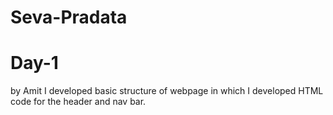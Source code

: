 # Seva-Pradata
# Day-1 
by Amit
I developed basic structure of webpage in which I developed HTML code for the header and nav bar.
